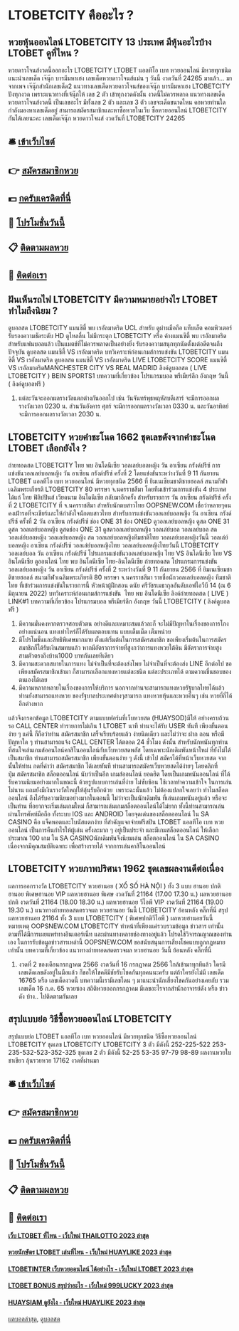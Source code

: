 # LTOBETCITY คืออะไร ?
## หวยหุ้นออนไลน์ LTOBETCITY 13 ประเทศ มีหุ้นอะไรบ้าง LTOBET ดูที่ไหน ?
หวยดาวโจนส์งวดนี้ออกอะไร LTOBETCITY LTOBET แอลทีโอ เบท หวยออนไลน์ มีหวยทุกชนิด แนะนำเลขเด็ด เจ๊นุ๊ก บารมีมหาเฮง เลขเด็ดหวยดาวโจนส์แม่น ๆ วันนี้ งวดวันที่ 24265 มาแล้ว… มาจากเพจ เจ๊นุ๊กสำนักเลขเด็ด2 แนวทางเลขเด็ดหวยดาวโจนส์ของเจ๊นุ๊ก บารมีมหาเฮง LTOBETCITY ปังทุกงวด เพราะแนวทางที่เจ้นุ๊กให้ เลข 2 ตัว เข้าทุกงวดดังนั้น งวดนี้ไม่ควรพลาด แนวทางเลขเด็ดหวยดาวโจนส์งวดนี้ เป็นเลขอะไร มีทั้งเลข 2 ตัว และเลข 3 ตัว เลขจะเด็ดขนาดไหน คอหวยท่านใดกำลังมองหาเลขเด็ดอยู่ สามารถสมัครสมาชิกและหาซื้อหวยในเว็บ ซื้อหวยออนไลน์ LTOBETCITY กันได้เลยนะคะ
เลขเด็ดเจ๊นุ๊ก หวยดาวโจนส์ งวดวันที่ LTOBETCITY 24265

## 🛎 [เข้าเว็บไซต์](https://bit.ly/3BG5bNw)
## 👉 [สมัครสมาชิกหวย](https://bit.ly/3BG5bNw)
## 💵 [กดรับเครดิตที่นี่](https://bit.ly/3C3mvgS)
## 👑 [โปรโมชั่นวันนี้](https://bit.ly/3C3mvgS)
## 📋 [ติดตามผลหวย](https://bit.ly/3C3mvgS)
## 📱 [ติดต่อเรา](https://bit.ly/3C3mvgS)

## ฝันเห็นรถไฟ LTOBETCITY มีความหมายอย่างไร LTOBET ทำไมถึงนิยม ?
ดูบอลสด LTOBETCITY แมนซิตี้ พบ เรอัลมาดริด UCL สำหรับ ดูผ่านมือถือ แท็บเล็ต คอมพิวเตอร์ รับรองความชัดระดับ HD ดูไหลลื่น ไม่มีกระตุก LTOBETCITY หรือ ค้างแมนซิตี้ พบ เรอัลมาดริด สำหรับแฟนบอลแล้ว เป็นแมตช์ที่ไม่ควรพลาดเป็นอย่างยิ่ง รับรองความสนุกทุกนัดตั้งแต่อดีตจนถึงปัจจุบัน
ดูบอลสด แมนซิตี้ VS เรอัลมาดริด
บทวิเคราะห์ก่อนเกมส์การแข่งขัน LTOBETCITY แมนซิตี้ VS เรอัลมาดริด
ดูบอลสด แมนซิตี้ VS เรอัลมาดริด
LIVE LTOBETCITY SCORE แมนซิตี้ VS เรอัลมาดริดMANCHESTER CITY VS REAL MADRID
ลิงค์ดูบอลสด ( LIVE LTOBETCITY )
 BEIN SPORTS1 
บทความที่เกี่ยวข้อง
โปรแกรมบอล พรีเมียร์ลีก อังกฤษ วันนี้ ( ลิงค์ดูบอลฟรี )
1. แต่ละวันจะออกผลรางวัลแตกต่างกันออกไป เช่น วันจันทร์พุธพฤหัสบดีเสาร์ จะมีการออกผลรางวัลเวลา 0230 น. ส่วนวันอังคาร ศุกร์ จะมีการออกผลรางวัลเวลา 0330 น. และวันอาทิตย์ จะมีการออกผลรางวัลเวลา 2030 น.

## LTOBETCITY หวยคำชะโนด 1662 ชุดเลขดังจากคำชะโนด LTOBET เลือกยังไง ?
ถ่ายทอดสด LTOBETCITY ไทย พบ อินโดนีเซีย วอลเลย์บอลหญิง วัน อาเซียน กรังด์ปรีซ์ การแข่งขันวอลเลย์บอลหญิง วัน อาเซียน กรังด์ปรีซ์ ครั้งที่ 2 โดยแข่งขันระหว่างวันที่ 9 11 กันยายน LTOBET แอลทีโอ เบท หวยออนไลน์ มีหวยทุกชนิด 2566 ที่ ยิมเนเซียมชาติชายฮอลล์ สนามกีฬาเฉลิมพระเกียรติ LTOBETCITY 80 พรรษา จ.นครราชสีมา โดยทีมเข้าร่วมการแข่งขัน 4 ประเทศ ได้แก่ ไทย ฟิลิปปินส์ เวียดนาม อินโดนีเซีย
กลับมาอีกครั้ง สำหรับรายการ วัน อาเซียน กรังด์ปรีซ์ ครั้งที่ 2 LTOBETCITY ที่ จ.นครราชสีมา สำหรับนักตบสาวไทย OOPSNEW.COM เชื่อว่าหลายๆคนคงเฝ้ารอที่จะเชียร์และให้กำลังใจนักตบสาวไทย สำหรับการแข่งขันวอลเลย์บอลหญิง วัน อาเซียน กรังด์ปรีซ์ ครั้งที่ 2
วัน อาเซียน กรังด์ปรีซ์ ช่อง ONE 31 ช่อง ONED ดูวอลเลย์บอลหญิง ดูสด ONE 31 ดูสด วอลเลย์บอลหญิง ดูสดช่อง ONE 31 ดูสดวอลเลย์บอลหญิง วอลเล่ย์บอล วอลเลย์บอล สด วอลเล่ย์บอลหญิง วอลเลย์บอลหญิง สด วอลเลย์บอลหญิงทีมชาติไทย วอลเลย์บอลหญิงวันนี้ วอลเล่ย์บอลหญิง อาเซียน กรังด์ปรีซ์ วอลเล่ย์บอลหญิงไทย วอลเลย์บอลหญิงไทยวันนี้ LTOBETCITY วอลเลย์บอล วัน อาเซียน กรังด์ปรีซ์ โปรแกรมแข่งขันวอลเลย์บอลหญิง ไทย VS อินโดนีเซีย ไทย VS อินโดนีเซีย ดูออนไลน์ ไทย พบ อินโดนีเซีย ไทย-อินโดนีเซีย ถ่ายทอดสด
โปรแกรมการแข่งขัน วอลเลย์บอลหญิง วัน อาเซียน กรังด์ปรีซ์ ครั้งที่ 2 ระหว่างวันที่ 9 11 กันยายน 2566 ที่ ยิมเนเซียมชาติชายฮอลล์ สนามกีฬาเฉลิมพระเกียรติ 80 พรรษา จ.นครราชสีมา
รายชื่อนักวอลเลย์บอลหญิง ทีมชาติไทย ที่เข้าร่วมการแข่งขันในรายการนี้
หัวหน้าผู้ฝึกสอน ดนัย ศรีวัชรเมธากุลอันดับเอฟไอวีบี 14 (ณ 6 มิถุนายน 2022)
บทวิเคราะห์ก่อนเกมส์การแข่งขัน  ไทย พบ อินโดนีเซีย
ลิงค์ถ่ายทอดสด ( LIVE )
LINK#1
บทความที่เกี่ยวข้อง
โปรแกรมบอล พรีเมียร์ลีก อังกฤษ วันนี้ LTOBETCITY ( ลิงค์ดูบอลฟรี )
1. มีความมั่นคงหากตรวจสอบตัวตน อย่างดีและเหมาะสมแล้วละก็ จะไม่มีปัญหาในเรื่องของการโกงอย่างแน่นอน แทงเท่าไหร่ก็ได้รับผลตอบแทน แบบเต็มเม็ด เต็มหน่วย
2. มีโปรโมชั่นและสิทธิพิเศษมากมาย ตั้งแต่เริ่มต้นในการสมัครสมาชิก ขอเพียงเริ่มต้นในการสมัครสมาชิกก็ได้รับเงินสมทบแล้ว หากมีอัตราการจ่ายที่สูงกว่าการแทงหวยใต้ดิน มีอัตราการจ่ายสูง สามตัวตรงถึงบ้าน1000 บาทกันเลยทีเดียว
3. มีความสะดวกสบายในการแทง ไม่จำเป็นที่จะต้องส่งโพย ไม่จำเป็นที่จะต้องส่ง LINE อีกต่อไป ขอเพียงสมัครสมาชิกเข้ามา ก็สามารถเลือกแทงหวยแต่ละชนิด แต่ละประเภทได้ ตามความชื่นชอบของตนเองได้เลย
4. มีความหลากหลายในเรื่องของการให้บริการ นอกจากท่านจะสามารถแทงหวยรัฐบาลไทยได้แล้ว ท่านยังสามารถแทงหวย ของรัฐบาลประเทศต่างๆสามารถ แทงหวยหุ้นและหวยอื่นๆ เช่น หวยยี่กี่ได้อีกต่างหาก

แล้วจึงกรอกข้อมูล LTOBETCITY ตามแบบฟอร์มที่เว็บหวยสด (HUAYSOD)มีให้ อย่างครบถ้วนรอ CALL CENTER ทำรายการไม่เกิน 1 LTOBET นาที ท่านจะได้รับ USER ทันที เพียงขั้นตอนง่าย ๆ แค่นี้ ก็ถือว่าท่าน สมัครสมาชิก เสร็จเรียบร้อยแล้ว ง่ายนิดเดียว และไม่ว่าจะ ฝาก ถอน หรือมีปัญหาใด ๆ ท่านสามารถแจ้ง CALL CENTER ได้ตลอด 24 ชั่วโมง
ดังนั้น สำหรับนักพนันทุกท่าน ที่สนใจเล่นเกมส์ออนไลน์คาสิโนออนไลน์กับเว็บหวยสดพลัส โดยเฉพาะนักเดิมพันหน้าใหม่ ที่ยังไม่ได้เป็นสมาชิก ท่านสามารถสมัครสมาชิก เพียงขั้นตอนง่าย ๆ ดังนี้
เข้าไป สมัครได้ที่หน้าเว็บหวยสด จากนั้นให้ท่าน กดที่คำว่า สมัครสมาชิก ได้เลยทันที
ท่านสามารถสมัครเว็บหวยสดได้ง่ายๆ โดยคลิกที่ปุ่ม สมัครสมาชิก
สล็อตออนไลน์ นับว่าเป็นอีก เกมส์ออนไลน์ ยอดฮิต โดยเป็นเกมพนันออนไลน์ ที่ได้รับความนิยมอย่างมากในขณะนี้ ด้วยรูปแบบการเล่นที่ง่าย ไม่ซับซ้อน ใช้เวลาทำความเข้าใจ ในการเล่นไม่นาน แถมยังมีเงินรางวัลใหญ่ให้ลุ้นรับอีกด้วย  เพราะฉะนั้นแล้ว ไม่ต้องแปลกใจเลยว่า ทำไมสล็อตออนไลน์ ถึงได้รับความนิยมอย่างมากในตอนนี้ ไม่ว่าจะเป็นนักเดิมพัน ที่เล่นเกมพนันอยู่แล้ว หรือจะเป็นท่าน ที่อยากจะเริ่มเล่นเกมใหม่ ก็สามารถเล่นเกมสล็อตออนไลน์ได้ไม่ยาก ทั้งนี้ท่านสามารถเล่นผ่านโทรศัพท์มือถือ ทั้งระบบ IOS และ ANDROID โดยจุดเด่นของสล็อตออนไลน์ ใน SA CASINO คือ แจ็คพอตและโบนัสแตกง่าย ที่สำคัญแจกจ่ายฟรีสปิน LTOBET แอลทีโอ เบท หวยออนไลน์ เป็นการคืนกำไรให้ผู้เล่น ครั้งละมาก ๆ อยู่เป็นประจำ และมีเกมสล็อตออนไลน์ ให้เลือก ประมาณ 100 เกม ใน SA CASINOนักเดิมพันจึงนิยมเล่น สล็อตออนไลน์ ใน SA CASINO เนื่องจากมีคุณสมบัติเฉพาะ เพื่อสร้างรายได้ จากการเล่นคาสิโนออนไลน์

## LTOBETCITY หวยภาพปริศนา 1962 ชุดเลขผลงานดีต่อเนื่อง
ผลการออกรางวัล LTOBETCITY หวยฮานอย ( XỔ SỐ HÀ NỘI ) ทั้ง 3 แบบ ฮานอย ปกติฮานอย พิเศษฮานอย VIP
ผลหวยฮานอย พิเศษ งวดวันที่ 21164 (17.00 17.30 น.)
ผลหวยฮานอย ปกติ งวดวันที่ 21164 (18.00 18.30 น.)
ผลหวยฮานอย วีไอพี VIP งวดวันที่ 21164 (19.00 19.30 น.)
 แนวทางถ่ายทอดสดตรวจผล หวยฮานอย วันนี้ LTOBETCITY ย้อนหลัง คลิ๊กที่นี่ 
สรุป ผลหวยฮานอย 21164 ทั้ง 3 แบบ LTOBETCITY ( พิเศษปกติวีไอพี ) ผลหวยฮานอยวันนี้
หมายเหตุ OOPSNEW.COM LTOBETCITY ทำหน้าที่เพียงแค่รวบรวมข้อมูล ข่าวสาร เท่านั้น ตามที่ได้มีการเผยแพร่ทางอินเตอร์เน็ท และผ่านทางหลายช่องทางอยู่แล้ว โปรดใช้วิจารณญาณของท่านเอง ในการรับข้อมูลข่าวสารเหล่านี้ OOPSNEW.COM ขอสนับสนุนการเสี่ยงโชคแบบถูกกฎหมายเท่านั้น
บทความที่เกี่ยวข้อง
แนวทางถ่ายทอดสดตรวจผล หวยฮานอย วันนี้ ย้อนหลัง คลิ๊กที่นี่
1. งวดที่ 2 ของเดือนกรกฎาคม 2566 งวดวันที่ 16 กรกฎาคม 2566 ใกล้เข้ามาทุกทีแล้ว ใครมีเลขเด็ดเลขดังอยู่ในมือแล้ว ก็ขอให้โชคดีมีชัยรับโชคกันทุกคนนะครับ แต่ถ้าใครยังไม่มี เลขเด็ด 16765 หรือ เลขเด็ดงวดนี้ บทความนี้เรามีเลขโดน ๆ มาแนะนำนักเสี่ยงโชคกันอย่างเคยกับ รวมเลขเด็ด 16 ก.ค. 65 หวยซอง สถิติหวยออกกรกฎาคม มีเลขอะไรจากสำนักอาจารย์ดัง หรือ ข่าวดัง บ้าง.. ไปติดตามกันเลย

## สรุปแบบย่อ วิธีซื้อหวยออนไลน์ LTOBETCITY
สรุปแบบย่อ LTOBET แอลทีโอ เบท หวยออนไลน์ มีหวยทุกชนิด วิธีซื้อหวยออนไลน์ LTOBETCITY ชุดเลข LTOBETCITY LTOBETCITY 3 ตัว มีดังนี้
252-225-522
253-235-532-523-352-325
ชุดเลข 2 ตัว มีดังนี้
52-25
53-35
97-79
98-89
ผลงานหวยใบชาเขียว ลุ้นรวยหวย 17162 งวดที่ผ่านมา

## 🛎 [เข้าเว็บไซต์](https://bit.ly/3BG5bNw)
## 👉 [สมัครสมาชิกหวย](https://bit.ly/3BG5bNw)
## 💵 [กดรับเครดิตที่นี่](https://bit.ly/3C3mvgS)
## 👑 [โปรโมชั่นวันนี้](https://bit.ly/3C3mvgS)
## 📋 [ติดตามผลหวย](https://bit.ly/3C3mvgS)
## 📱 [ติดต่อเรา](https://bit.ly/3C3mvgS)

#### [เว็บ LTOBET ที่ไหน - เว็บใหม่ THAILOTTO 2023 ล่าสุด](https://atom.io/themes/เว็บ%20ltobet%20ที่ไหน%20-%20เว็บใหม่%20thailotto%202023%20ล่าสุด)
#### [หวยนักษัตร LTOBET เล่นที่ไหน - เว็บใหม่ HUAYLIKE 2023 ล่าสุด](https://atom.io/themes/หวยนักษัตร%20ltobet%20เล่นที่ไหน%20-%20เว็บใหม่%20huaylike%202023%20ล่าสุด)
#### [LTOBETINTER เว็บหวยออนไลน์ ได้อย่างไร - เว็บใหม่ LTOBET 2023 ล่าสุด](https://atom.io/themes/ltobetinter%20เว็บหวยออนไลน์%20ได้อย่างไร%20-%20เว็บใหม่%20ltobet%202023%20ล่าสุด)
#### [LTOBET BONUS สรุปว่าอะไร - เว็บใหม่ 999LUCKY 2023 ล่าสุด](https://atom.io/themes/ltobet%20bonus%20สรุปว่าอะไร%20-%20เว็บใหม่%20999lucky%202023%20ล่าสุด)
#### [HUAYSIAM ดูยังไง - เว็บใหม่ HUAYLIKE 2023 ล่าสุด](https://atom.io/themes/huaysiam%20ดูยังไง%20-%20เว็บใหม่%20huaylike%202023%20ล่าสุด)

[ผลบอลล่าสุด](https://siamsport.tv "ผลบอลล่าสุด"), [ดูบอลสด](https://siamsport.tv/ดูบอลสด "ดูบอลสด")